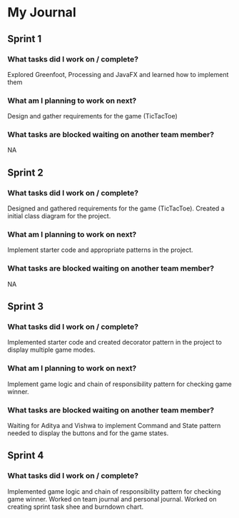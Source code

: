 # My Journal

## Sprint 1

### What tasks did I work on / complete?
Explored Greenfoot, Processing and JavaFX and learned how to implement them

### What am I planning to work on next?
Design and gather requirements for the game (TicTacToe)

### What tasks are blocked waiting on another team member?
NA


## Sprint 2

### What tasks did I work on / complete?
Designed and gathered requirements for the game (TicTacToe). Created a initial class diagram for the project.

### What am I planning to work on next?
Implement starter code and appropriate patterns in the project.

### What tasks are blocked waiting on another team member?
NA


## Sprint 3

### What tasks did I work on / complete?
Implemented starter code and created decorator pattern in the project to display multiple game modes.

### What am I planning to work on next?
Implement game logic and chain of responsibility pattern for checking game winner.

### What tasks are blocked waiting on another team member?
Waiting for Aditya and Vishwa to implement Command and State pattern needed to display the buttons and for the game states.


## Sprint 4

### What tasks did I work on / complete?
Implemented game logic and chain of responsibility pattern for checking game winner. Worked on team journal and personal journal. Worked on creating sprint task shee and burndown chart.

